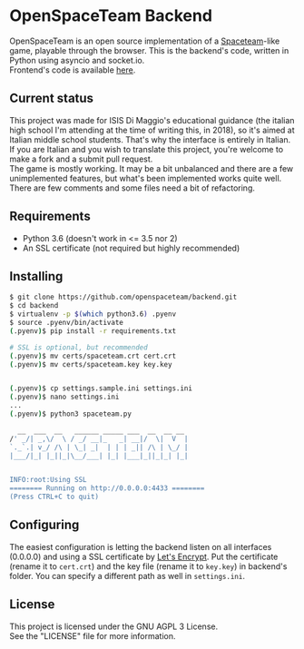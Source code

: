 # OpenSpaceTeam Backend
OpenSpaceTeam is an open source implementation of a 
[Spaceteam](http://spaceteam.ca/)-like game, playable through the 
browser. This is the backend's code, written in Python using asyncio and socket.io.  
Frontend's code is available [here](https://github.com/openspaceteam/frontend).

## Current status
This project was made for ISIS Di Maggio's educational guidance (the 
italian high school I'm attending at the time of writing this, in 2018), 
so it's aimed at Italian middle school students. That's why the interface is entirely in Italian. If you are Italian and you wish to translate this project, you're welcome to make a fork and a submit pull request.  
The game is mostly working. It may be a bit unbalanced and there are a 
few unimplemented features, but what's been implemented works quite 
well.  
There are few comments and some files need a bit of refactoring.  

## Requirements
- Python 3.6 (doesn't work in <= 3.5 nor 2)
- An SSL certificate (not required but highly recommended)

## Installing
```bash
$ git clone https://github.com/openspaceteam/backend.git
$ cd backend
$ virtualenv -p $(which python3.6) .pyenv
$ source .pyenv/bin/activate
(.pyenv)$ pip install -r requirements.txt

# SSL is optional, but recommended
(.pyenv)$ mv certs/spaceteam.crt cert.crt
(.pyenv)$ mv certs/spaceteam.key key.key


(.pyenv)$ cp settings.sample.ini settings.ini
(.pyenv)$ nano settings.ini
...
(.pyenv)$ python3 spaceteam.py

  __  ___  __   ______ _____ ___  __  __ __
/' _/| _,\/  \ / _/ __|_   _| __|/  \|  V  |
`._`.| v_/ /\ | \_| _|  | | | _|| /\ | \_/ |
|___/|_| |_||_|\__/___| |_| |___|_||_|_| |_|


INFO:root:Using SSL
======== Running on http://0.0.0.0:4433 ========
(Press CTRL+C to quit)
```

## Configuring
The easiest configuration is letting the backend listen on all interfaces (0.0.0.0) and using a SSL certificate by
[Let's Encrypt](https://letsencrypt.org/).
Put the certificate (rename it to `cert.crt`) and the key file (rename it to `key.key`) in backend's folder. You can
specify a different path as well in `settings.ini`.

## License
This project is licensed under the GNU AGPL 3 License.  
See the "LICENSE" file for more information.

